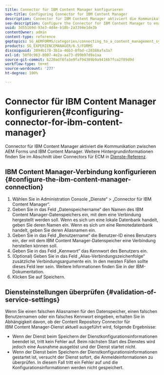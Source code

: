 ```yaml
---
title: Connector für IBM Content Manager konfigurieren
seo-title: Configuring Connector for IBM Content Manager
description: Connector für IBM Content Manager aktiviert die Kommunikation zwischen AEM Forms und IBM Content Manager.
seo-description: Configure the Connector for IBM Content Manager to enable communication between AEM forms and IBM Content Manager.
uuid: 3d55169d-93e3-4d4e-b18b-2a3394e1de3b
contentOwner: admin
content-type: reference
geptopics: SG_AEMFORMS/categories/connecting_to_a_content_management_system
products: SG_EXPERIENCEMANAGER/6.5/FORMS
discoiquuid: 3094b178-3b1a-46b3-8fbd-c20388afa3a7
exl-id: 50f0c963-8007-4e2a-aa73-d99b97d9a1aa
source-git-commit: b220adf6fa3e9faf94389b9a9416b7fca2f89d9d
workflow-type: tm+mt
source-wordcount: '277'
ht-degree: 100%

---
```


# Connector für IBM Content Manager konfigurieren{#configuring-connector-for-ibm-content-manager}

Connector für IBM Content Manager aktiviert die Kommunikation zwischen AEM Forms und IBM Content Manager. Weitere Hintergrundinformationen finden Sie im Abschnitt über Connectors für ECM in [Dienste-Referenz](https://www.adobe.com/go/learn_aemforms_services_63).

## IBM Content Manager-Verbindung konfigurieren {#configure-the-ibm-content-manager-connection}

1. Wählen Sie in Administration Console „Dienste“ > „Connector für IBM Content Manager“.
1. Geben Sie in das Feld „Datenspeichername“ den Namen des IBM Content Manager-Datenspeichers ein, mit dem eine Verbindung hergestellt werden soll. Wenn es sich um eine lokale Datenbank handelt, geben Sie deren Namen ein. Wenn es sich um eine Remotedatenbank handelt, geben Sie deren Aliasnamen ein.
1. Geben Sie in das Feld „Benutzername“ die Benutzer-ID eines Benutzers ein, der mit dem IBM Content Manager-Datenspeicher eine Verbindung herstellen können soll.
1. Geben Sie in das Feld „Kennwort“ das Kennwort des Benutzers ein.
1. (Optional) Geben Sie in das Feld „Alias-Verbindungszeichenfolge“ zusätzliche Verbindungsargumente ein. In den meisten Fällen sollte dieses Feld leer sein. Weitere Informationen finden Sie in der IBM-Dokumentation.
1. Klicken Sie auf Speichern.

## Diensteinstellungen überprüfen {#validation-of-service-settings}

Wenn Sie einen falschen Aliasnamen für den Datenspeicher, einen falschen Benutzernamen oder ein falsches Kennwort eingeben, erhalten Sie in Abhängigkeit davon, ob der Content Repository Connector für IBM Content Manager-Dienst aktuell ausgeführt wird, folgende Ergebnisse:

* Wenn der Dienst beim Speichern der Dienstkonfigurationsinformationen beendet ist, tritt kein Fehler auf. Beim nächsten Start des Dienstes wird jedoch eine Ausnahme ausgelöst und der Dienst startet nicht.
* Wenn der Dienst beim Speichern der Dienstkonfigurationsinformationen gestartet ist, versucht der Dienst sofort, die Anmeldeinformationen zu überprüfen. In diesem Fall tritt ein Fehler auf und die Konfigurationsinformationen werden nicht gespeichert.
